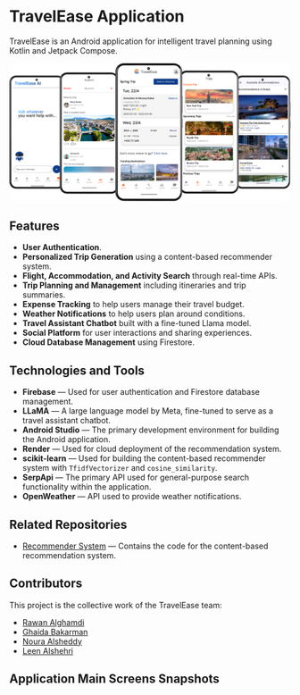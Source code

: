 # TravelEase Application 

TravelEase is an Android application for intelligent travel planning using Kotlin and Jetpack Compose.


![Screenshot of a application main Screens.](app/src/main/assets/TravelEasePoster.png)

## Features

- **User Authentication**.
- **Personalized Trip Generation** using a content-based recommender system.
- **Flight, Accommodation, and Activity Search** through real-time APIs.
- **Trip Planning and Management** including itineraries and trip summaries.
- **Expense Tracking** to help users manage their travel budget.
- **Weather Notifications** to help users plan around conditions.
- **Travel Assistant Chatbot** built with a fine-tuned Llama model.
- **Social Platform** for user interactions and sharing experiences.
- **Cloud Database Management** using Firestore.

## Technologies and Tools

- **Firebase** — Used for user authentication and Firestore database management.
- **LLaMA** — A large language model by Meta, fine-tuned to serve as a travel assistant chatbot.
- **Android Studio** — The primary development environment for building the Android application.
- **Render** — Used for cloud deployment of the recommendation system.
- **scikit-learn** — Used for building the content-based recommender system with `TfidfVectorizer` and `cosine_similarity`.
- **SerpApi** — The primary API used for general-purpose search functionality within the application.
- **OpenWeather** — API used to provide weather notifications.

## Related Repositories

- [Recommender System](https://github.com/Rawan-321/recommender_system_dep) — Contains the code for the content-based recommendation system.

## Contributors

This project is the collective work of the TravelEase team: 
- [Rawan Alghamdi](https://github.com/Rawan-321)
- [Ghaida Bakarman](https://github.com/GitGhaida)
- [Noura Alsheddy](https://github.com/NouraAdel)
- [Leen Alshehri](https://github.com/Leeen0)

## Application Main Screens Snapshots








